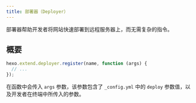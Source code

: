 ```yaml
---
title: 部署器（Deployer）
---
```


部署器帮助开发者将网站快速部署到远程服务器上，而无需复杂的指令。

## 概要

```js
hexo.extend.deployer.register(name, function (args) {
  // ...
});
```

在函数中会传入 `args` 参数，该参数包含了 `_config.yml` 中的 `deploy` 参数值，以及开发者在终端中所传入的参数。

